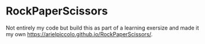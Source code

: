 # RockPaperScissors
Not entirely my code but build this as part of a learning exersize and made it my own
https://arielpiccolo.github.io/RockPaperScissors/.
